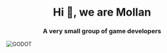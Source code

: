 <h1 align="center">Hi 👋, we are Mollan</h1>
<h3 align="center">A very small group of game developers</h3>
  
![GODOT](https://img.shields.io/badge/godot-3582bb.svg?style=for-the-badge&logo=godot-engine&logoColor=white)


